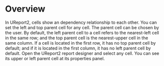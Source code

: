 # Overview

In UReport2, cells show an dependency relationship to each other. You can set the left and top parent cell for any cell. The parent cell can be chosen by the user. By default, the left parent cell to a cell refers to the nearest-left cell in the same row; and the top parent cell is the nearest-upper cell in the same column. If a cell is located in the first row, it has no top parent cell by default; and if it is located in the first column, it has no left parent cell by default. Open the UReport2 report designer and select any cell. You can see its upper or left parent cell at its properties panel.





